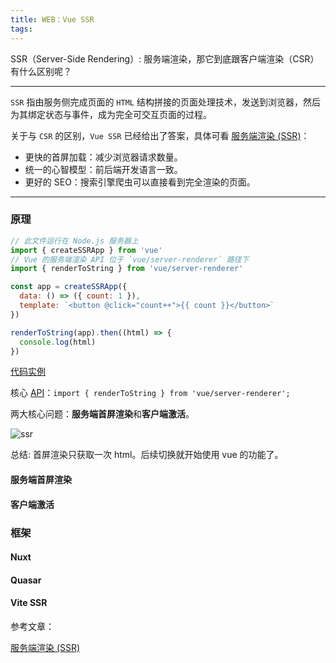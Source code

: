 ```yaml
---
title: WEB：Vue SSR
tags:
---
```


SSR（Server-Side Rendering）: 服务端渲染，那它到底跟客户端渲染（CSR）有什么区别呢？
<!-- more -->

***

`SSR` 指由服务侧完成页面的 `HTML` 结构拼接的页面处理技术，发送到浏览器，然后为其绑定状态与事件，成为完全可交互页面的过程。

关于与 `CSR` 的区别，`Vue SSR` 已经给出了答案，具体可看 [服务端渲染 (SSR)](https://cn.vuejs.org/guide/scaling-up/ssr)：

- 更快的首屏加载：减少浏览器请求数量。
- 统一的心智模型：前后端开发语言一致。
- 更好的 SEO：搜索引擎爬虫可以直接看到完全渲染的页面。

***

### 原理


```JavaScript
// 此文件运行在 Node.js 服务器上
import { createSSRApp } from 'vue'
// Vue 的服务端渲染 API 位于 `vue/server-renderer` 路径下
import { renderToString } from 'vue/server-renderer'

const app = createSSRApp({
  data: () => ({ count: 1 }),
  template: `<button @click="count++">{{ count }}</button>`
})

renderToString(app).then((html) => {
  console.log(html)
})
```

[代码实例](https://stackblitz.com/edit/vue-ssr-example-6pvobs?file=package.json)

核心 [API](https://cn.vuejs.org/api/ssr.html)：`import { renderToString } from 'vue/server-renderer';`

两大核心问题：**服务端首屏渲染**和**客户端激活**。

![ssr](/images/vue-ssr/ssr.png)

总结: 首屏渲染只获取一次 html。后续切换就开始使用 vue 的功能了。

#### 服务端首屏渲染

#### 客户端激活

### 框架

#### Nuxt

#### Quasar

#### Vite SSR

参考文章：

 [服务端渲染 (SSR)](https://cn.vuejs.org/guide/scaling-up/ssr)